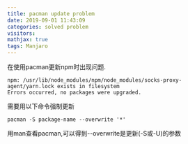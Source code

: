 ```yaml
---
title: pacman update problem
date: 2019-09-01 11:43:09
categories: solved problem
visitors: 
mathjax: true
tags: Manjaro
---
```

在使用pacman更新npm时出现问题.

    npm: /usr/lib/node_modules/npm/node_modules/socks-proxy-agent/yarn.lock exists in filesystem
    Errors occurred, no packages were upgraded.

需要用以下命令强制更新

    pacman -S package-name --overwrite '*'

用man查看pacman,可以得到--overwrite是更新(-S或-U)的参数